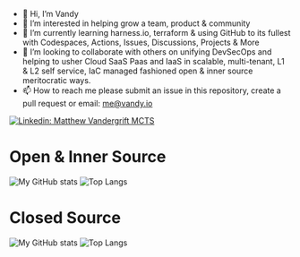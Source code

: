 - 👋 Hi, I’m Vandy 
- 👀 I’m interested in helping grow a team, product & community
- 🌱 I’m currently learning harness.io, terraform & using GitHub to its fullest with Codespaces, Actions, Issues, Discussions, Projects & More
- 🚀 I’m looking to collaborate with others on unifying DevSecOps and helping to usher Cloud SaaS Paas and IaaS in scalable, multi-tenant, L1 & L2 self service, IaC managed fashioned open & inner source meritocratic ways.
- 📫 How to reach me please submit an issue in this repository, create a pull request or email: me@vandy.io

[![Linkedin: Matthew Vandergrift MCTS](https://img.shields.io/badge/-Vandy-blue?style=flat-square&logo=Linkedin&logoColor=white&link=https://www.linkedin.com/in/matt-vandy-vandergrift-mcts/)](https://www.linkedin.com/in/matt-vandy-vandergrift-mcts/)

# Open & Inner Source 
![My GitHub stats](https://github-readme-stats.vercel.app/api?username=homeaidepi&show_icons=true&theme=github_dark&include_all_commits=true)
![Top Langs](https://github-readme-stats.vercel.app/api/top-langs/?username=homeaidepi&layout=compact&include_all_commits=true)

# Closed Source
![My GitHub stats](https://github-readme-stats.vercel.app/api?username=matthewvandergrift&show_icons=true&theme=github_dark&include_all_commits=true)
![Top Langs](https://github-readme-stats.vercel.app/api/top-langs/?username=matthewvandergrift&layout=compact&include_all_commits=true)
